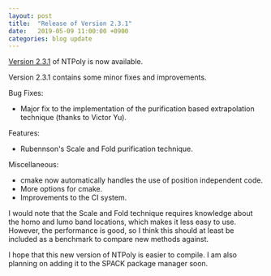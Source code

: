 ```yaml
---
layout: post
title:  "Release of Version 2.3.1"
date:   2019-05-09 11:00:00 +0900
categories: blog update
---
```


[Version 2.3.1](/NTPoly/downloads) of NTPoly is now available.

Version 2.3.1 contains some minor fixes and improvements.

Bug Fixes:
* Major fix to the implementation of the purification based extrapolation
 technique (thanks to Victor Yu).

Features:
* Rubennson's Scale and Fold purification technique.

Miscellaneous:
* cmake now automatically handles the use of position independent code.
* More options for cmake.
* Improvements to the CI system.

I would note that the Scale and Fold technique requires knowledge about the
homo and lumo band locations, which makes it less easy to use. However, the
performance is good, so I think this should at least be included as a
benchmark to compare new methods against.

I hope that this new version of NTPoly is easier to compile. I am also planning
on adding it to the SPACK package manager soon. 
